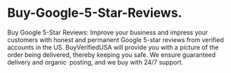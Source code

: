 # Buy-Google-5-Star-Reviews.
Buy Google 5-Star Reviews: Improve your business and impress your customers with honest and permanent Google 5-star reviews from verified accounts in the US. BuyVerifiedUSA will provide you with a picture of the order being delivered, thereby keeping you safe. We ensure guaranteed delivery and organic posting, and we buy with 24/7 support.
